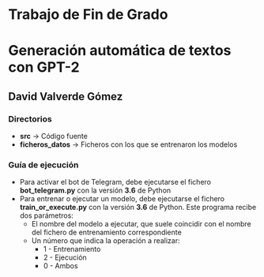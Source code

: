 # **Trabajo de Fin de Grado**
# **Generación automática de textos con GPT-2**
## **David Valverde Gómez**

### **Directorios**
* **src** -> Código fuente
* **ficheros_datos** -> Ficheros con los que se entrenaron los modelos


### **Guía de ejecución**
* Para activar el bot de Telegram, debe ejecutarse el fichero **bot_telegram.py** con la versión **3.6** de Python
* Para entrenar o ejecutar un modelo, debe ejecutarse el fichero **train_or_execute.py** con la versión **3.6** de Python. Este programa recibe dos parámetros: 
  * El nombre del modelo a ejecutar, que suele coincidir con el nombre del fichero de entrenamiento correspondiente
  * Un número que indica la operación a realizar:
    * 1 - Entrenamiento
    * 2 - Ejecución
    * 0 - Ambos
